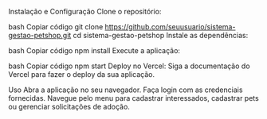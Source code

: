 Instalação e Configuração
Clone o repositório:

bash
Copiar código
git clone https://github.com/seuusuario/sistema-gestao-petshop.git
cd sistema-gestao-petshop
Instale as dependências:

bash
Copiar código
npm install
Execute a aplicação:

bash
Copiar código
npm start
Deploy no Vercel: Siga a documentação do Vercel para fazer o deploy da sua aplicação.

Uso
Abra a aplicação no seu navegador.
Faça login com as credenciais fornecidas.
Navegue pelo menu para cadastrar interessados, cadastrar pets ou gerenciar solicitações de adoção.

